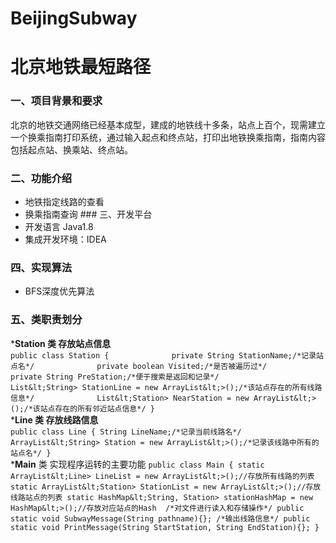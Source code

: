 # BeijingSubway
# 北京地铁最短路径 
  ### 一、项目背景和要求       
  北京的地铁交通网络已经基本成型，建成的地铁线十多条，站点上百个，现需建立一个换乘指南打印系统，通过输入起点和终点站，打印出地铁换乘指南，指南内容包括起点站、换乘站、终点站。 
  ### 二、功能介绍       
  * 地铁指定线路的查看       
  * 换乘指南查询 ### 三、开发平台       
  * 开发语言 Java1.8       
  * 集成开发环境：IDEA 
  ### 四、实现算法       
  * BFS深度优先算法 
  ### 五、类职责划分       
  ***Station 类 存放站点信息**       
  `public class Station {             
  private String StationName;/*记录站点名*/             
  private boolean Visited;/*是否被遍历过*/             
  private String PreStation;/*便于搜索是返回和记录*/             
  List&lt;String> StationLine = new ArrayList&lt;>();/*该站点存在的所有线路信息*/             
  List&lt;Station> NearStation = new ArrayList&lt;>();/*该站点存在的所有邻近站点信息*/
  }`        
  ***Line 类 存放线路信息**       
  `public class Line {
  String LineName;/*记录当前线路名*/
  ArrayList&lt;String> Station = new ArrayList&lt;>();/*记录该线路中所有的站点名*/
  }`        
  ***Main** 类 实现程序运转的主要功能
  `public class Main {
  static ArrayList&lt;Line> LineList = new ArrayList&lt;>();//存放所有线路的列表
  static ArrayList&lt;Station> StationList = new ArrayList&lt;>();//存放线路站点的列表
  static HashMap&lt;String, Station> stationHashMap = new HashMap&lt;>();//存放对应站点的Hash 
  /*对文件进行读入和存储操作*/
  public static void SubwayMessage(String pathname){};
  /*输出线路信息*/
  public static void PrintMessage(String StartStation, String EndStation){};
  }`
